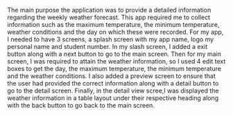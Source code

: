 The main purpose the application was to provide a detailed information regarding the weekly weather forecast. This app required me to collect information 
such as the maximum temperature, the minimum temperature, weather conditions and the day on which these were recorded.   For my app, I needed to have 3 screens,
a splash screen with my app name, logo my personal name and student number. In my slash screen, I added a exit button along with a next button to go to the main screen.
Then for my main screen, I was required to attain the weather information, so I used 4 edit text boxes to get the day, the maximum temperature, the minimum temperature 
and the weather conditions. I also added a preview screen to ensure that the user had provided the correct information along with a detail button to go to the detail screen. 
Finally, in the detail view scree,I was displayed the weather information in a table layout under their respective heading along with the back button to go back to the main screen.
